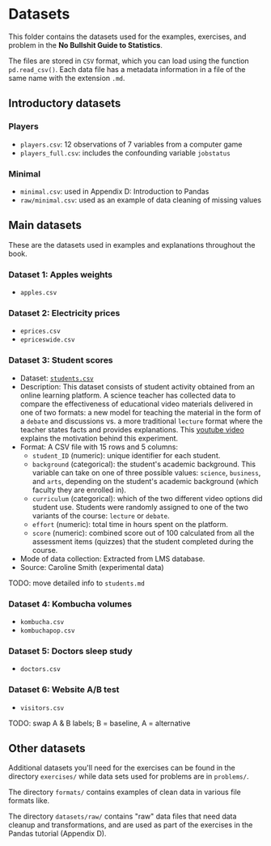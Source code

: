 Datasets
========

This folder contains the datasets used for the examples, exercises, and problem in the **No Bullshit Guide to Statistics**.

The files are stored in `CSV` format, which you can load using the function `pd.read_csv()`.
Each data file has a metadata information in a file of the same name with the extension `.md`.



## Introductory datasets

### Players

- `players.csv`: 12 observations of 7 variables from a computer game
- `players_full.csv`: includes the confounding variable `jobstatus`



### Minimal

- `minimal.csv`: used in Appendix D: Introduction to Pandas
- `raw/minimal.csv`: used as an example of data cleaning of missing values



## Main datasets

These are the datasets used in examples and explanations throughout the book.


### Dataset 1: Apples weights

 - `apples.csv`



### Dataset 2: Electricity prices

- `eprices.csv`
- `epriceswide.csv`



### Dataset 3: Student scores 

- Dataset: [`students.csv`](./students.csv)
- Description: This dataset consists of student activity obtained from an online learning platform.
  A science teacher has collected data to compare the effectiveness of educational video materials delivered in one of two formats:
  a new model for teaching the material in the form of a `debate` and discussions
  vs. a more traditional `lecture` format where the teacher states facts and provides explanations.
  This [youtube video](https://www.youtube.com/watch?v=eVtCO84MDj8) explains the motivation behind this experiment.
- Format: A CSV file with 15 rows and 5 columns:
  - `student_ID` (numeric): unique identifier for each student.
  - `background` (categorical): the student's academic background.
    This variable can take on one of three possible values: `science`, `business`, and `arts`,
    depending on the student's academic background (which faculty they are enrolled in).
  - `curriculum` (categorical): which of the two different video options did student use.
    Students were randomly assigned to one of the two variants of the course: `lecture` or `debate`.
  - `effort` (numeric): total time in hours spent on the platform.
  - `score` (numeric): combined score out of 100 calculated from all the assessment items (quizzes)
    that the student completed during the course.
- Mode of data collection: Extracted from LMS database.
- Source: Caroline Smith (experimental data)


TODO: move detailed info to `students.md`



### Dataset 4: Kombucha volumes

 - `kombucha.csv`
 - `kombuchapop.csv`


### Dataset 5: Doctors sleep study

 - `doctors.csv`



### Dataset 6: Website A/B test

- `visitors.csv`

TODO: swap A & B labels; B = baseline,   A = alternative




## Other datasets

Additional datasets you'll need for the exercises can be found in the directory `exercises/`
while data sets used for problems are in `problems/`.

The directory `formats/` contains examples of clean data in various file formats like.

The directory `datasets/raw/` contains "raw" data files that need data cleanup and transformations,
and are used as part of the exercises in the Pandas tutorial (Appendix D).
